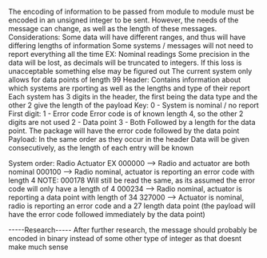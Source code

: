 The encoding of information to be passed from module to module must be encoded in an unsigned integer to be sent.
However, the needs of the message can change, as well as the length of these messages.
Considerations:
    Some data will have different ranges, and thus will have differing lengths of information
    Some systems / messages will not need to report everything all the time EX: Nominal readings
    Some precision in the data will be lost, as decimals will be truncated to integers. If this loss is unacceptable something else may be figured out
    The current system only allows for data points of length 99
Header:
    Contains information about which systems are rporting as well as the lengths and type of their report
    Each system has 3 digits in the header, the first being the data type and the other 2 give the length of the payload
    Key:
        0 - System is nominal / no report
        First digit:
            1 - Error code
                Error code is of known length 4, so the other 2 digits are not used
            2 - Data point
            3 - Both
                Followed by a length for the data point. The package will have the error code followed by the data point
Payload:
    In the same order as they occur in the header
    Data will be given consecutively, as the length of each entry will be known

System order:
    Radio
    Actuator
EX
000000 --> Radio and actuator are both nominal
000100 --> Radio nominal, actuator is reporting an error code with length 4
    NOTE: 000178 Will still be read the same, as its assumed the error code will only have a length of 4
000234 --> Radio nominal, actuator is reporting a data point with length of 34
327000 --> Actuator is nominal, radio is reporting an error code and a 27 length data point (the payload will have the error code followed immediately by the data point)

-----Research-----
After further research, the message should probably be encoded in binary instead of some other type of integer as that doesnt make much sense
